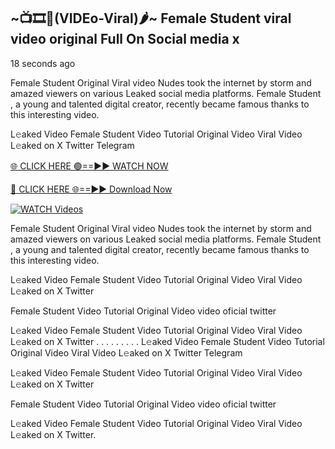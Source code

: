 ## ~📺🎞️👙(VIDEo-Viral)🌶~ Female Student    viral video original Full On Social media x 

18 seconds ago

Female Student    Original Viral video Nudes took the internet by storm and amazed viewers on various Leaked social media platforms. Female Student   , a young and talented digital creator, recently became famous thanks to this interesting video.

L𝚎aked Video Female Student    Video Tutorial Original Video Viral Video L𝚎aked on X Twitter Telegram

[🌐 CLICK HERE 🟢==►► WATCH NOW](https://cutt.ly/0rtR8jlR)

[🔴 CLICK HERE 🌐==►► Download Now](https://cutt.ly/SrtR4cwq)

[![WATCH Videos](https://i.imgur.com/dJHk4Zq.gif)](https://cutt.ly/0rtR8jlR)

Female Student    Original Viral video Nudes took the internet by storm and amazed viewers on various Leaked social media platforms. Female Student    , a young and talented digital creator, recently became famous thanks to this interesting video.

L𝚎aked Video Female Student    Video Tutorial Original Video Viral Video L𝚎aked on X Twitter

Female Student    Video Tutorial Original Video video oficial twitter

L𝚎aked Video Female Student    Video Tutorial Original Video Viral Video L𝚎aked on X Twitter
. . . . . . . . . L𝚎aked Video Female Student    Video Tutorial Original Video Viral Video L𝚎aked on X Twitter Telegram

L𝚎aked Video Female Student    Video Tutorial Original Video Viral Video L𝚎aked on X Twitter

Female Student     Video Tutorial Original Video video oficial twitter

L𝚎aked Video Female Student     Video Tutorial Original Video Viral Video L𝚎aked on X Twitter.
